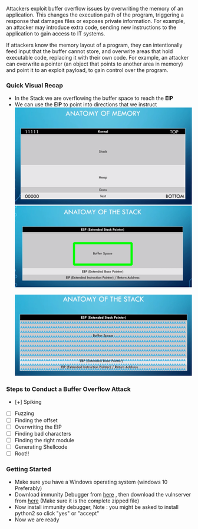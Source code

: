 Attackers exploit buffer overflow issues by overwriting the memory of an application. This changes the execution path of the program, triggering a response that damages files or exposes private information. For example, an attacker may introduce extra code, sending new instructions to the application to gain access to IT systems.

If attackers know the memory layout of a program, they can intentionally feed input that the buffer cannot store, and overwrite areas that hold executable code, replacing it with their own code. For example, an attacker can overwrite a pointer (an object that points to another area in memory) and point it to an exploit payload, to gain control over the program.

### Quick Visual Recap

- In the Stack we are overflowing the buffer space to reach the **EIP**
- We can use the **EIP** to point into directions that we instruct
![1-anathomy-of-the-memory](https://github.com/encryptedninja/command-center/raw/master/buffer_overflow/images/1-anatomy_of_the_memory.png)![2-anatomy_of_the_stack](https://github.com/encryptedninja/command-center/raw/master/buffer_overflow/images/2-anatomy_of_the_stack.png) ![3-overflow](https://github.com/encryptedninja/command-center/raw/master/buffer_overflow/images/3-overflow.png)
### Steps to Conduct a Buffer Overflow Attack

- [+] Spiking
- [ ] Fuzzing
- [ ] Finding the offset
- [ ] Overwriting the EIP
- [ ] Finding bad characters
- [ ] Finding the right module
- [ ] Generating Shellcode
- [ ] Root!!

### Getting Started

- Make sure you have a Windows operating system (windows 10 Preferably)
- Download immunity Debugger from [here](https://debugger.immunityinc.com/ID_register.py) , then download the vulnserver from [here](https://github.com/stephenbradshaw/vulnserver) (Make sure it is the complete zipped file) 
- Now install immunity debugger, Note : you might be asked to install python2 so click "yes" or "accept"
- Now we are ready